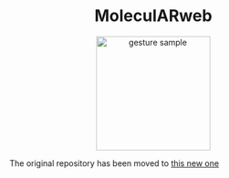 <h1 align="center">MoleculARweb</h1>

<p align="center"><img width="200" alt="gesture sample" src="https://user-images.githubusercontent.com/21111451/107048927-c835f980-67c9-11eb-80ce-acef34797ad5.png"></p>

The original repository has been moved to [this new one]( https://github.com/molecularwebxr/molecularweb)
